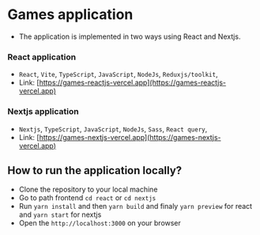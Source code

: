 # Games application

- The application is implemented in two ways using React and Nextjs.

### React application
- `React`, `Vite`, `TypeScript`, `JavaScript`, `NodeJs`, `Reduxjs/toolkit`, 
- Link: [https://games-reactjs-vercel.app](https://games-reactjs-vercel.app)

### Nextjs application
- `Nextjs`, `TypeScript`, `JavaScript`, `NodeJs`, `Sass`, `React query`, 
- Link: [https://games-nextjs-vercel.app](https://games-nextjs-vercel.app)


## How to run the application locally?
- Clone the repository to your local machine
- Go to path frontend `cd react` or `cd nextjs`
- Run `yarn install` and then `yarn build` and finaly `yarn preview` for react and `yarn start` for nextjs
- Open the `http://localhost:3000` on your browser 
